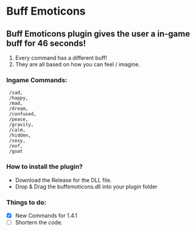 # Buff Emoticons

## Buff Emoticons plugin gives the user a in-game buff for 46 seconds!


1. Every command has a different buff!
2. They are all based on how you can feel / imagine.

### Ingame Commands:
```
 /sad,
 /happy,
 /mad,
 /dream,
 /confused,
 /peace,
 /gravity,
 /calm,
 /hidden,
 /sexy,
 /oof,
 /goat
```

### How to install the plugin?
- Download the Release for the DLL file.
- Drop & Drag the buffemoticons.dll into your plugin folder

### Things to do:

- [x] New Commands for 1.4.1
- [ ] Shortern the code.
